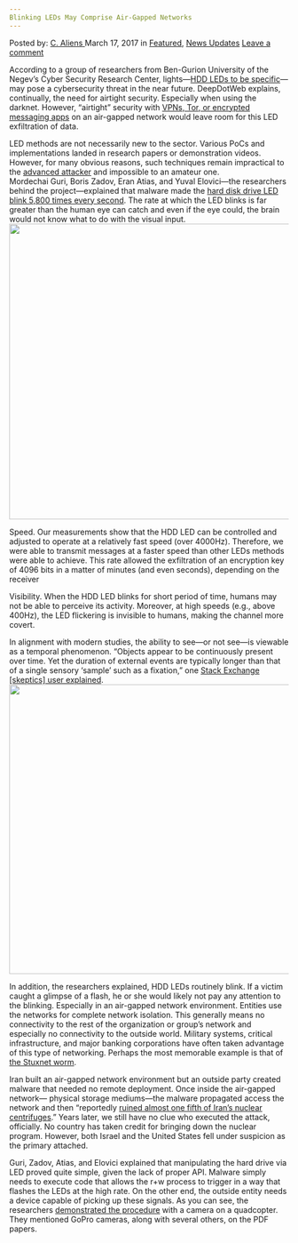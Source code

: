 ```yaml
---
Blinking LEDs May Comprise Air-Gapped Networks
---
```

<article class="post-listing post-18656 post type-post status-publish format-standard has-post-thumbnail hentry category-deepdot-news category-news-updates tag-airgapped tag-blinking tag-comprise tag-leds tag-networks">
<div class="post-inner">
<span>Posted by: <a href="https://www.deepdotweb.com/author/caliens/" title="">C. Aliens </a></span>
<span>March 17, 2017</span>
<span>in <a href="https://www.deepdotweb.com/category/deepdot-news/" rel="category tag">Featured</a>, <a href="https://www.deepdotweb.com/category/news-updates/" rel="category tag">News Updates</a></span>
<span><a href="https://www.deepdotweb.com/2017/03/17/blinking-leds-may-comprise-air-gapped-networks/#respond">Leave a comment</a></span>
</p>
<div class="clear"></div>
<div class="entry">
<p>According to a group of researchers from Ben-Gurion University of the Negev’s Cyber Security Research Center, lights—<a href="http://www.pcworld.com/article/3173371/security/a-hard-drives-led-light-can-be-used-to-covertly-leak-data.html">HDD LEDs to be specific</a>—may pose a cybersecurity threat in the near future. DeepDotWeb explains, continually, the need for airtight security. Especially when using the darknet. However, “airtight” security with <a href="https://www.deepdotweb.com/vpn-comparison-chart/">VPNs, Tor, or encrypted messaging apps</a> on an air-gapped network would leave room for this LED exfiltration of data.</p>
<p>LED methods are not necessarily new to the sector. Various PoCs and implementations landed in research papers or demonstration videos. However, for many obvious reasons, such techniques remain impractical to the <a href="https://www.deepdotweb.com/tag/Hack/">advanced attacker</a> and impossible to an amateur one.<br />
    Mordechai Guri, Boris Zadov, Eran Atias, and Yuval Elovici—the researchers behind the project—explained that malware made the <a href="https://www.scribd.com/document/340960347/LED-it-GO-0-1">hard disk drive LED blink 5,800 times every second</a>. The rate at which the LED blinks is far greater than the human eye can catch and even if the eye could, the brain would not know what to do with the visual input. <img class="wp-image-18660 aligncenter" src="https://www.deepdotweb.com/wp-content/uploads/2017/03/word-image-42.png" width="956" height="532" srcset="https://www.deepdotweb.com/wp-content/uploads/2017/03/word-image-42.png 1608w, https://www.deepdotweb.com/wp-content/uploads/2017/03/word-image-42-300x167.png 300w, https://www.deepdotweb.com/wp-content/uploads/2017/03/word-image-42-1024x569.png 1024w" sizes="(max-width: 956px) 100vw, 956px" /></p>
<p>Speed. Our measurements show that the HDD LED can be controlled and adjusted to operate at a relatively fast speed (over 4000Hz). Therefore, we were able to transmit messages at a faster speed than other LEDs methods were able to achieve. This rate allowed the exfiltration of an encryption key of 4096 bits in a matter of minutes (and even seconds), depending on the receiver</p>
<p>Visibility. When the HDD LED blinks for short period of time, humans may not be able to perceive its activity. Moreover, at high speeds (e.g., above 400Hz), the LED flickering is invisible to humans, making the channel more covert.</p>
<p>In alignment with modern studies, the ability to see—or not see—is viewable as a temporal phenomenon. “Objects appear to be continuously present over time. Yet the duration of external events are typically longer than that of a single sensory ‘sample’ such as a fixation,” one <a href="http://skeptics.stackexchange.com/questions/3348/can-the-human-eye-distinguish-frame-rates-above-60-hz">Stack Exchange [skeptics] user explained</a>. <img class="wp-image-18661 aligncenter" src="https://www.deepdotweb.com/wp-content/uploads/2017/03/word-image-43.png" width="937" height="521" srcset="https://www.deepdotweb.com/wp-content/uploads/2017/03/word-image-43.png 1789w, https://www.deepdotweb.com/wp-content/uploads/2017/03/word-image-43-300x167.png 300w, https://www.deepdotweb.com/wp-content/uploads/2017/03/word-image-43-1024x570.png 1024w" sizes="(max-width: 937px) 100vw, 937px" /></p>
<p>In addition, the researchers explained, HDD LEDs routinely blink. If a victim caught a glimpse of a flash, he or she would likely not pay any attention to the blinking. Especially in an air-gapped network environment. Entities use the networks for complete network isolation. This generally means no connectivity to the rest of the organization or group’s network and especially no connectivity to the outside world. Military systems, critical infrastructure, and major banking corporations have often taken advantage of this type of networking. Perhaps the most memorable example is that of <a href="https://www.deepdotweb.com/2016/12/26/shadow-brokers-take-zeronet-sell-stolen-nsa-exploits/">the Stuxnet worm</a>.</p>
<p>Iran built an air-gapped network environment but an outside party created malware that needed no remote deployment. Once inside the air-gapped network— physical storage mediums—the malware propagated access the network and then “reportedly <a href="http://www.businessinsider.com/stuxnet-was-far-more-dangerous-than-previous-thought-2013-11">ruined almost one fifth of Iran&#8217;s nuclear centrifuges</a>.” Years later, we still have no clue who executed the attack, officially. No country has taken credit for bringing down the nuclear program. However, both Israel and the United States fell under suspicion as the primary attached.</p>
<p>Guri, Zadov, Atias, and Elovici explained that manipulating the hard drive via LED proved quite simple, given the lack of proper API. Malware simply needs to execute code that allows the r+w process to trigger in a way that flashes the LEDs at the high rate. On the other end, the outside entity needs a device capable of picking up these signals. As you can see, the researchers <a href="https://www.youtube.com/watch?v=4vIu8ld68fc">demonstrated the procedure</a> with a camera on a quadcopter. They mentioned GoPro cameras, along with several others, on the PDF papers.</p>
</div>
<span style="display:none"><a href="https://www.deepdotweb.com/tag/airgapped/" rel="tag">airgapped</a> <a href="https://www.deepdotweb.com/tag/blinking/" rel="tag">blinking</a> <a href="https://www.deepdotweb.com/tag/comprise/" rel="tag">comprise</a> <a href="https://www.deepdotweb.com/tag/leds/" rel="tag">leds</a> <a href="https://www.deepdotweb.com/tag/networks/" rel="tag">networks</a></span> <span style="display:none" class="updated">2017-03-17</span>
<div style="display:none" class="vcard author" itemprop="author" itemscope itemtype="http://schema.org/Person"><strong class="fn" itemprop="name"><a href="https://www.deepdotweb.com/author/caliens/" title="Posts by C. Aliens" rel="author">C. Aliens</a></strong></div>
</div>
</article>

